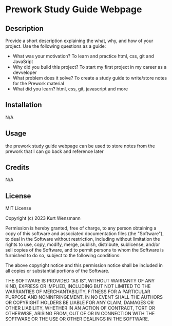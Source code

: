 # Prework Study Guide Webpage


## Description

Provide a short description explaining the what, why, and how of your project. Use the following questions as a guide:

- What was your motivation? To learn and practice html, css, git and JavaSript
- Why did you build this project? To start my first project in my career as a devveloper
- What problem does it solve?  To create a study guide to write/store notes for the Prework material
- What did you learn? html, css, git, javascript and more

## Installation

N/A

## Usage

the prework study guide webpage can be used to store notes from the prework that I can go back and reference later


## Credits

N/A

## License

MIT License

Copyright (c) 2023 Kurt Wensmann

Permission is hereby granted, free of charge, to any person obtaining a copy
of this software and associated documentation files (the "Software"), to deal
in the Software without restriction, including without limitation the rights
to use, copy, modify, merge, publish, distribute, sublicense, and/or sell
copies of the Software, and to permit persons to whom the Software is
furnished to do so, subject to the following conditions:

The above copyright notice and this permission notice shall be included in all
copies or substantial portions of the Software.

THE SOFTWARE IS PROVIDED "AS IS", WITHOUT WARRANTY OF ANY KIND, EXPRESS OR
IMPLIED, INCLUDING BUT NOT LIMITED TO THE WARRANTIES OF MERCHANTABILITY,
FITNESS FOR A PARTICULAR PURPOSE AND NONINFRINGEMENT. IN NO EVENT SHALL THE
AUTHORS OR COPYRIGHT HOLDERS BE LIABLE FOR ANY CLAIM, DAMAGES OR OTHER
LIABILITY, WHETHER IN AN ACTION OF CONTRACT, TORT OR OTHERWISE, ARISING FROM,
OUT OF OR IN CONNECTION WITH THE SOFTWARE OR THE USE OR OTHER DEALINGS IN THE
SOFTWARE.

